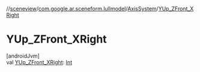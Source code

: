 //[sceneview](../../../index.md)/[com.google.ar.sceneform.lullmodel](../index.md)/[AxisSystem](index.md)/[YUp_ZFront_XRight](-y-up_-z-front_-x-right.md)

# YUp_ZFront_XRight

[androidJvm]\
val [YUp_ZFront_XRight](-y-up_-z-front_-x-right.md): [Int](https://kotlinlang.org/api/latest/jvm/stdlib/kotlin/-int/index.html)
